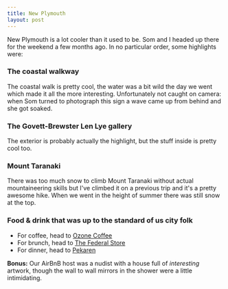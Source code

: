 ```yaml
---
title: New Plymouth
layout: post
---
```


New Plymouth is a lot cooler than it used to be. Som and I headed up there for the weekend a few months ago. In no particular order, some highlights were:

### The coastal walkway

The coastal walk is pretty cool, the water was a bit wild the day we went which made it all the more interesting. Unfortunately not caught on camera: when Som turned to photograph this sign a wave came up from behind and she got soaked.

### The Govett-Brewster Len Lye gallery

The exterior is probably actually the highlight, but the stuff inside is pretty cool too.

### Mount Taranaki

There was too much snow to climb Mount Taranaki without actual mountaineering skills but I've climbed it on a previous trip and it's a pretty awesome hike. When we went in the height of summer there was still snow at the top.

### Food & drink that was up to the standard of us city folk

- For coffee, head to [Ozone Coffee](http://www.ozonecoffee.com/bean-store.php)
- For brunch, head to [The Federal Store](http://www.thefederalstore.com/)
- For dinner, head to [Pekaren](https://www.facebook.com/PEKAREN-696952050381686/)

**Bonus:** Our AirBnB host was a nudist with a house full of _interesting_ artwork, though the wall to wall mirrors in the shower were a little intimidating.
